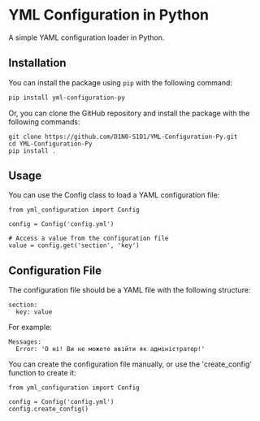 # YML Configuration in Python

A simple YAML configuration loader in Python.

## Installation

You can install the package using `pip` with the following command:

```bash
pip install yml-configuration-py
```

Or, you can clone the GitHub repository and install the package with the following commands:

```
git clone https://github.com/D1N0-S1D1/YML-Configuration-Py.git
cd YML-Configuration-Py
pip install .
```

## Usage
You can use the Config class to load a YAML configuration file:

```
from yml_configuration import Config

config = Config('config.yml')

# Access a value from the configuration file
value = config.get('section', 'key')
```

## Configuration File
The configuration file should be a YAML file with the following structure:

```
section:
  key: value
```
For example:

```
Messages:
  Error: 'О ні! Ви не можете ввійти як адміністратор!'
```

You can create the configuration file manually, or use the 'create_config' function to create it:

```
from yml_configuration import Config

config = Config('config.yml')
config.create_config()
```
